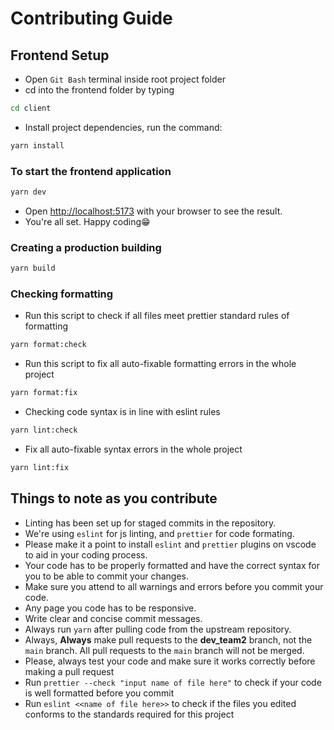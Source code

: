 
# Contributing Guide

## Frontend Setup

- Open `Git Bash` terminal inside root project folder
- cd into the frontend folder by typing

```bash
cd client
```

- Install project dependencies, run the command:

```bash
yarn install
```

### To start the frontend application 

```bash
yarn dev
```

- Open [http://localhost:5173](http://localhost:5173) with your browser to see the result.
- You're all set. Happy coding😁

### Creating a production building

```bash
yarn build
```

### Checking formatting

- Run this script to check if all files meet prettier standard rules of formatting

```bash
yarn format:check
```

- Run this script to fix all auto-fixable formatting errors in the whole project

```bash
yarn format:fix
```

- Checking code syntax is in line with eslint rules

```bash
yarn lint:check
```

- Fix all auto-fixable syntax errors in the whole project

```bash
yarn lint:fix
```

## Things to note as you contribute
- Linting has been set up for staged commits in the repository.
- We're using `eslint` for js linting, and `prettier` for code formating.
- Please make it a point to install `eslint` and `prettier` plugins on vscode to aid in your coding process.
- Your code has to be properly formatted and have the correct syntax for you to be able to commit your changes.
- Make sure you attend to all warnings and errors before you commit your code.
- Any page you code has to be responsive.
- Write clear and concise commit messages.
- Always run `yarn` after pulling code from the upstream repository.
- Always, **Always** make pull requests to the **dev_team2** branch, not the `main` branch. All pull requests to the `main` branch will not be merged.
- Please, always test your code and make sure it works correctly before making a pull request
- Run `prettier --check "input name of file here"` to check if your code is well formatted before you commit
- Run `eslint <<name of file here>>` to check if the files you edited conforms to the standards required for this project


<br/>
